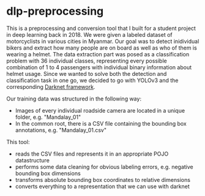 # dlp-preprocessing

This is a preprocessing and conversion tool that I built for a student project in deep learning back in 2018.
We were given a labeled dataset of motorcyclists in various cities in Myanmar. Our goal was to detect inidividual bikers and extract how many people are on board as well as who of them is wearing a helmet.
The data extraction part was posed as a classification problem with 36 individual classes, representing every possible combination of 1 to 4 passengers with individual binary information about helmet usage.
Since we wanted to solve both the detection and classification task in one go, we decided to go with YOLOv3 and the corresponding [Darknet framework](https://github.com/pjreddie/darknet). 

Our training data was structured in the following way:
- Images of every individual roadside camera are located in a unique folder, e.g. "Mandalay_01"
- In the common root, there is a CSV file containing the bounding box annotations, e.g. "Mandalay_01.csv"

This tool:
- reads the CSV files and represents it in an appropriate POJO datastructure
- performs some data cleaning for obvious labeling errors, e.g. negative bounding box dimensions
- transforms absolute bounding box coordinates to relative dimensions 
- converts everything to a representation that we can use with darknet
